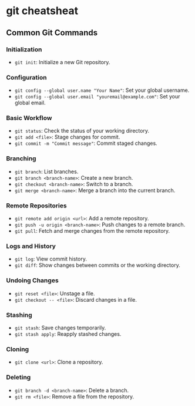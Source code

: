 # git cheatsheat

## Common Git Commands

### Initialization
- `git init`: Initialize a new Git repository.

### Configuration
- `git config --global user.name "Your Name"`: Set your global username.
- `git config --global user.email "youremail@example.com"`: Set your global email.

### Basic Workflow
- `git status`: Check the status of your working directory.
- `git add <file>`: Stage changes for commit.
- `git commit -m "Commit message"`: Commit staged changes.

### Branching
- `git branch`: List branches.
- `git branch <branch-name>`: Create a new branch.
- `git checkout <branch-name>`: Switch to a branch.
- `git merge <branch-name>`: Merge a branch into the current branch.


### Remote Repositories
- `git remote add origin <url>`: Add a remote repository.
- `git push -u origin <branch-name>`: Push changes to a remote branch.
- `git pull`: Fetch and merge changes from the remote repository.

### Logs and History
- `git log`: View commit history.
- `git diff`: Show changes between commits or the working directory.

### Undoing Changes
- `git reset <file>`: Unstage a file.
- `git checkout -- <file>`: Discard changes in a file.

### Stashing
- `git stash`: Save changes temporarily.
- `git stash apply`: Reapply stashed changes.

### Cloning
- `git clone <url>`: Clone a repository.

### Deleting
- `git branch -d <branch-name>`: Delete a branch.
- `git rm <file>`: Remove a file from the repository.



## 